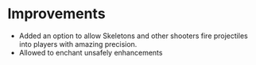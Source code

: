 # Improvements
* Added an option to allow Skeletons and other shooters fire projectiles into players with amazing precision.
* Allowed to enchant unsafely enhancements
